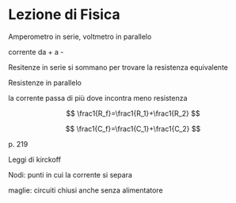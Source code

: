 # Lezione di Fisica

Amperometro in serie, voltmetro in parallelo

corrente da + a -

Resitenze in serie si sommano per trovare la resistenza equivalente

Resistenze in parallelo

la corrente passa di più dove incontra meno resistenza

$$
\frac1{R_f}=\frac1{R_1}+\frac1{R_2}
$$

$$
\frac1{C_f}=\frac1{C_1}+\frac1{C_2}
$$


p. 219

Leggi di kirckoff

Nodi: punti in cui la corrente si separa

maglie: circuiti chiusi anche senza alimentatore
<!--stackedit_data:
eyJoaXN0b3J5IjpbLTEzNzE5NTQ0NjMsMTQ5MjkzMDU2OF19
-->